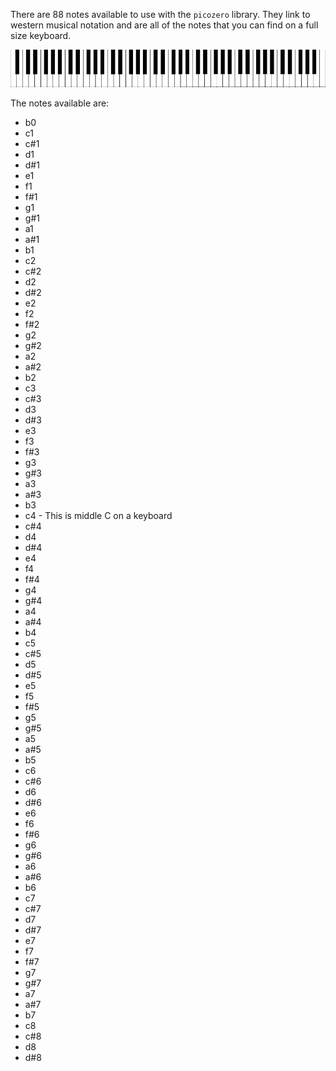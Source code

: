 There are 88 notes available to use with the `picozero` library. They link to western musical notation and are all of the notes that you can find on a full size keyboard. 

![All of the notes on a keyboard.](images/keyboard.png)

The notes available are:

+ b0
+ c1
+ c#1
+ d1
+ d#1
+ e1
+ f1
+ f#1
+ g1
+ g#1
+ a1
+ a#1
+ b1
+ c2
+ c#2
+ d2
+ d#2
+ e2 
+ f2 
+ f#2 
+ g2 
+ g#2 
+ a2 
+ a#2 
+ b2
+ c3 
+ c#3 
+ d3 
+ d#3 
+ e3 
+ f3 
+ f#3 
+ g3 
+ g#3 
+ a3 
+ a#3 
+ b3 
+ c4 - This is middle C on a keyboard
+ c#4 
+ d4 
+ d#4 
+ e4 
+ f4 
+ f#4 
+ g4 
+ g#4 
+ a4 
+ a#4 
+ b4 
+ c5 
+ c#5 
+ d5 
+ d#5 
+ e5 
+ f5 
+ f#5 
+ g5 
+ g#5 
+ a5 
+ a#5 
+ b5 
+ c6 
+ c#6 
+ d6 
+ d#6 
+ e6 
+ f6 
+ f#6 
+ g6 
+ g#6 
+ a6 
+ a#6 
+ b6 
+ c7 
+ c#7 
+ d7 
+ d#7 
+ e7 
+ f7 
+ f#7 
+ g7 
+ g#7 
+ a7 
+ a#7 
+ b7 
+ c8 
+ c#8 
+ d8 
+ d#8 